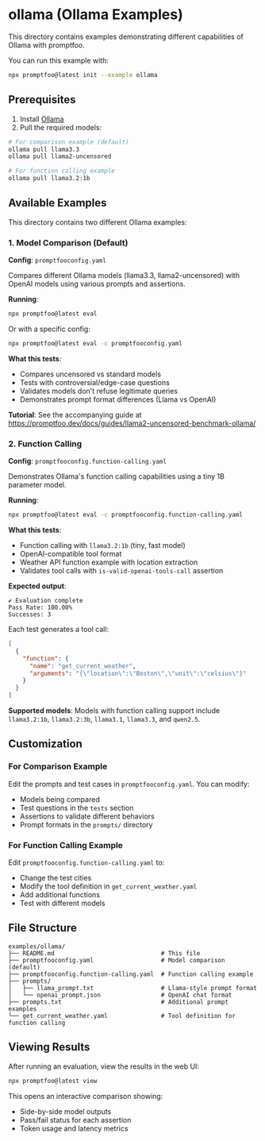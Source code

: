 # ollama (Ollama Examples)

This directory contains examples demonstrating different capabilities of Ollama with promptfoo.

You can run this example with:

```bash
npx promptfoo@latest init --example ollama
```

## Prerequisites

1. Install [Ollama](https://ollama.ai)
2. Pull the required models:

```bash
# For comparison example (default)
ollama pull llama3.3
ollama pull llama2-uncensored

# For function calling example
ollama pull llama3.2:1b
```

## Available Examples

This directory contains two different Ollama examples:

### 1. Model Comparison (Default)

**Config**: `promptfooconfig.yaml`

Compares different Ollama models (llama3.3, llama2-uncensored) with OpenAI models using various prompts and assertions.

**Running**:

```bash
npx promptfoo@latest eval
```

Or with a specific config:

```bash
npx promptfoo@latest eval -c promptfooconfig.yaml
```

**What this tests**:

- Compares uncensored vs standard models
- Tests with controversial/edge-case questions
- Validates models don't refuse legitimate queries
- Demonstrates prompt format differences (Llama vs OpenAI)

**Tutorial**: See the accompanying guide at https://promptfoo.dev/docs/guides/llama2-uncensored-benchmark-ollama/

### 2. Function Calling

**Config**: `promptfooconfig.function-calling.yaml`

Demonstrates Ollama's function calling capabilities using a tiny 1B parameter model.

**Running**:

```bash
npx promptfoo@latest eval -c promptfooconfig.function-calling.yaml
```

**What this tests**:

- Function calling with `llama3.2:1b` (tiny, fast model)
- OpenAI-compatible tool format
- Weather API function example with location extraction
- Validates tool calls with `is-valid-openai-tools-call` assertion

**Expected output**:

```
✔ Evaluation complete
Pass Rate: 100.00%
Successes: 3
```

Each test generates a tool call:

```json
[
  {
    "function": {
      "name": "get_current_weather",
      "arguments": "{\"location\":\"Boston\",\"unit\":\"celsius\"}"
    }
  }
]
```

**Supported models**: Models with function calling support include `llama3.2:1b`, `llama3.2:3b`, `llama3.1`, `llama3.3`, and `qwen2.5`.

## Customization

### For Comparison Example

Edit the prompts and test cases in `promptfooconfig.yaml`. You can modify:

- Models being compared
- Test questions in the `tests` section
- Assertions to validate different behaviors
- Prompt formats in the `prompts/` directory

### For Function Calling Example

Edit `promptfooconfig.function-calling.yaml` to:

- Change the test cities
- Modify the tool definition in `get_current_weather.yaml`
- Add additional functions
- Test with different models

## File Structure

```
examples/ollama/
├── README.md                              # This file
├── promptfooconfig.yaml                   # Model comparison (default)
├── promptfooconfig.function-calling.yaml  # Function calling example
├── prompts/
│   ├── llama_prompt.txt                   # Llama-style prompt format
│   └── openai_prompt.json                 # OpenAI chat format
├── prompts.txt                            # Additional prompt examples
└── get_current_weather.yaml               # Tool definition for function calling
```

## Viewing Results

After running an evaluation, view the results in the web UI:

```bash
npx promptfoo@latest view
```

This opens an interactive comparison showing:

- Side-by-side model outputs
- Pass/fail status for each assertion
- Token usage and latency metrics
